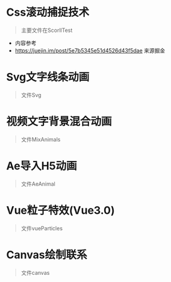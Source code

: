 # Css滚动捕捉技术
> 主要文件在ScorllTest
  - 内容参考
  - https://juejin.im/post/5e7b5345e51d4526d43f5dae 来源掘金
# Svg文字线条动画
> 文件Svg
# 视频文字背景混合动画
> 文件MixAnimals
# Ae导入H5动画
> 文件AeAnimal
# Vue粒子特效(Vue3.0)
> 文件vueParticles
# Canvas绘制联系
> 文件canvas
